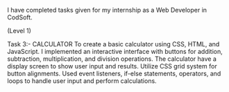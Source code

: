 I have completed tasks given for my internship as a Web Developer in CodSoft.

(Level 1)

Task 3:- CALCULATOR To create a basic calculator using CSS, HTML, and JavaScript. I implemented an interactive interface with buttons for addition, subtraction, multiplication, and division operations. The calculator have a display screen to show user input and results. Utilize CSS grid system for button alignments. Used event listeners, if-else statements, operators, and loops to handle user input and perform calculations. 
